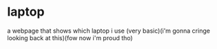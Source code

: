 # laptop
a webpage that shows which laptop i use (very basic)(i'm gonna cringe looking back at this)(fow now i'm proud tho)
